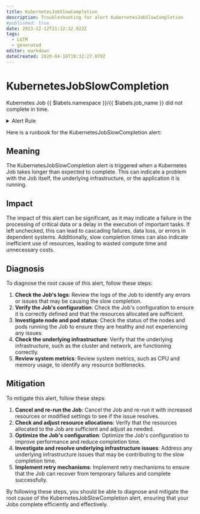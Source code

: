```yaml
---
title: KubernetesJobSlowCompletion
description: Troubleshooting for alert KubernetesJobSlowCompletion
#published: true
date: 2023-12-12T21:12:32.022Z
tags: 
  - LGTM
  - generated
editor: markdown
dateCreated: 2020-04-10T18:32:27.079Z
---
```


# KubernetesJobSlowCompletion

Kubernetes Job {{ $labels.namespace }}/{{ $labels.job_name }} did not complete in time.

<details>
  <summary>Alert Rule</summary>

{{% rule "kubernetes/kubestate-exporter.yml" "KubernetesJobSlowCompletion" %}}

{{% comment %}}

```yaml
alert: KubernetesJobSlowCompletion
expr: kube_job_spec_completions - kube_job_status_succeeded - kube_job_status_failed > 0
for: 12h
labels:
    severity: critical
annotations:
    summary: Kubernetes job slow completion ({{ $labels.namespace }}/{{ $labels.job_name }})
    description: |-
        Kubernetes Job {{ $labels.namespace }}/{{ $labels.job_name }} did not complete in time.
          VALUE = {{ $value }}
          LABELS = {{ $labels }}
    runbook: https://github.com/srerun/prometheus-alerts/blob/main/content/runbooks/kubestate-exporter/KubernetesJobSlowCompletion.md

```

{{% /comment %}}

</details>


Here is a runbook for the KubernetesJobSlowCompletion alert:

## Meaning

The KubernetesJobSlowCompletion alert is triggered when a Kubernetes Job takes longer than expected to complete. This can indicate a problem with the Job itself, the underlying infrastructure, or the application it is running.

## Impact

The impact of this alert can be significant, as it may indicate a failure in the processing of critical data or a delay in the execution of important tasks. If left unchecked, this can lead to cascading failures, data loss, or errors in dependent systems. Additionally, slow completion times can also indicate inefficient use of resources, leading to wasted compute time and unnecessary costs.

## Diagnosis

To diagnose the root cause of this alert, follow these steps:

1. **Check the Job's logs**: Review the logs of the Job to identify any errors or issues that may be causing the slow completion.
2. **Verify the Job's configuration**: Check the Job's configuration to ensure it is correctly defined and that the resources allocated are sufficient.
3. **Investigate node and pod status**: Check the status of the nodes and pods running the Job to ensure they are healthy and not experiencing any issues.
4. **Check the underlying infrastructure**: Verify that the underlying infrastructure, such as the cluster and network, are functioning correctly.
5. **Review system metrics**: Review system metrics, such as CPU and memory usage, to identify any resource bottlenecks.

## Mitigation

To mitigate this alert, follow these steps:

1. **Cancel and re-run the Job**: Cancel the Job and re-run it with increased resources or modified settings to see if the issue resolves.
2. **Check and adjust resource allocations**: Verify that the resources allocated to the Job are sufficient and adjust as needed.
3. **Optimize the Job's configuration**: Optimize the Job's configuration to improve performance and reduce completion time.
4. **Investigate and resolve underlying infrastructure issues**: Address any underlying infrastructure issues that may be contributing to the slow completion time.
5. **Implement retry mechanisms**: Implement retry mechanisms to ensure that the Job can recover from temporary failures and complete successfully.

By following these steps, you should be able to diagnose and mitigate the root cause of the KubernetesJobSlowCompletion alert, ensuring that your Jobs complete efficiently and effectively.